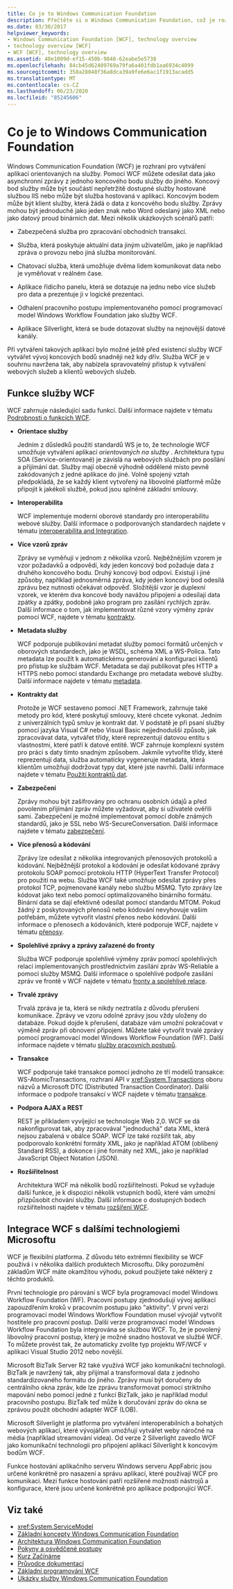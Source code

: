 ```yaml
---
title: Co je to Windows Communication Foundation
description: Přečtěte si o Windows Communication Foundation, což je rozhraní pro vytváření aplikací orientovaných na služby.
ms.date: 03/30/2017
helpviewer_keywords:
- Windows Communication Foundation [WCF], technology overview
- technology overview [WCF]
- WCF [WCF], technology overview
ms.assetid: 40e1009d-ef15-450b-9848-62eabe5e5738
ms.openlocfilehash: 84cb45d62409769a79fa6a401fdb1aa6934c4099
ms.sourcegitcommit: 358a28048f36a8dca39a9fe6e6ac1f1913acadd5
ms.translationtype: MT
ms.contentlocale: cs-CZ
ms.lasthandoff: 06/23/2020
ms.locfileid: "85245606"
---
```

# <a name="what-is-windows-communication-foundation"></a>Co je to Windows Communication Foundation
Windows Communication Foundation (WCF) je rozhraní pro vytváření aplikací orientovaných na služby. Pomocí WCF můžete odesílat data jako asynchronní zprávy z jednoho koncového bodu služby do jiného. Koncový bod služby může být součástí nepřetržitě dostupné služby hostované službou IIS nebo může být služba hostovaná v aplikaci. Koncovým bodem může být klient služby, která žádá o data z koncového bodu služby. Zprávy mohou být jednoduché jako jeden znak nebo Word odeslaný jako XML nebo jako datový proud binárních dat. Mezi několik ukázkových scénářů patří:

- Zabezpečená služba pro zpracování obchodních transakcí.

- Služba, která poskytuje aktuální data jiným uživatelům, jako je například zpráva o provozu nebo jiná služba monitorování.

- Chatovací služba, která umožňuje dvěma lidem komunikovat data nebo je vyměňovat v reálném čase.

- Aplikace řídicího panelu, která se dotazuje na jednu nebo více služeb pro data a prezentuje ji v logické prezentaci.

- Odhalení pracovního postupu implementovaného pomocí programovací model Windows Workflow Foundation jako služby WCF.

- Aplikace Silverlight, která se bude dotazovat služby na nejnovější datové kanály.

Při vytváření takových aplikací bylo možné ještě před existencí služby WCF vytvářet vývoj koncových bodů snadněji než kdy dřív. Služba WCF je v souhrnu navržena tak, aby nabízela spravovatelný přístup k vytváření webových služeb a klientů webových služeb.

## <a name="features-of-wcf"></a>Funkce služby WCF

WCF zahrnuje následující sadu funkcí. Další informace najdete v tématu [Podrobnosti o funkcích WCF](./feature-details/index.md).

- **Orientace služby**

     Jedním z důsledků použití standardů WS je to, že technologie WCF umožňuje vytváření aplikací *orientovaných na služby* . Architektura typu SOA (Service-orientované) je závislá na webových službách pro posílání a přijímání dat. Služby mají obecně výhodně oddělené místo pevně zakódovaných z jedné aplikace do jiné. Volně spojený vztah předpokládá, že se každý klient vytvořený na libovolné platformě může připojit k jakékoli službě, pokud jsou splněné základní smlouvy.

- **Interoperabilita**

     WCF implementuje moderní oborové standardy pro interoperabilitu webové služby. Další informace o podporovaných standardech najdete v tématu [interoperabilita and Integration](./feature-details/interoperability-and-integration.md).

- **Více vzorů zpráv**

     Zprávy se vyměňují v jednom z několika vzorů. Nejběžnějším vzorem je vzor požadavků a odpovědí, kdy jeden koncový bod požaduje data z druhého koncového bodu. Druhý koncový bod odpoví. Existují i jiné způsoby, například jednosměrná zpráva, kdy jeden koncový bod odesílá zprávu bez nutnosti očekávat odpověď. Složitější vzor je duplexní vzorek, ve kterém dva koncové body navážou připojení a odesílají data zpátky a zpátky, podobně jako program pro zasílání rychlých zpráv. Další informace o tom, jak implementovat různé vzory výměny zpráv pomocí WCF, najdete v tématu [kontrakty](./feature-details/contracts.md).

- **Metadata služby**

     WCF podporuje publikování metadat služby pomocí formátů určených v oborových standardech, jako je WSDL, schéma XML a WS-Polica. Tato metadata lze použít k automatickému generování a konfiguraci klientů pro přístup ke službám WCF. Metadata se dají publikovat přes HTTP a HTTPS nebo pomocí standardu Exchange pro metadata webové služby. Další informace najdete v tématu [metadata](./feature-details/metadata.md).

- **Kontrakty dat**

     Protože je WCF sestaveno pomocí .NET Framework, zahrnuje také metody pro kód, které poskytují smlouvy, které chcete vykonat. Jedním z univerzálních typů smluv je kontrakt dat. V podstatě je při psaní služby pomocí jazyka Visual C# nebo Visual Basic nejjednodušší způsob, jak zpracovávat data, vytvářet třídy, které reprezentují datovou entitu s vlastnostmi, které patří k datové entitě. WCF zahrnuje komplexní systém pro práci s daty tímto snadným způsobem. Jakmile vytvoříte třídy, které reprezentují data, služba automaticky vygeneruje metadata, která klientům umožňují dodržovat typy dat, které jste navrhli. Další informace najdete v tématu [Použití kontraktů dat](feature-details/using-data-contracts.md).

- **Zabezpečení**

     Zprávy mohou být zašifrovány pro ochranu osobních údajů a před povolením přijímání zpráv můžete vyžadovat, aby si uživatelé ověřili sami. Zabezpečení je možné implementovat pomocí dobře známých standardů, jako je SSL nebo WS-SecureConversation. Další informace najdete v tématu [zabezpečení](./feature-details/security.md).

- **Více přenosů a kódování**

     Zprávy lze odesílat z několika integrovaných přenosových protokolů a kódování. Nejběžnější protokol a kódování je odesílat kódované zprávy protokolu SOAP pomocí protokolu HTTP (HyperText Transfer Protocol) pro použití na webu. Služba WCF také umožňuje odesílat zprávy přes protokol TCP, pojmenované kanály nebo službu MSMQ. Tyto zprávy lze kódovat jako text nebo pomocí optimalizovaného binárního formátu.  Binární data se dají efektivně odesílat pomocí standardu MTOM. Pokud žádný z poskytovaných přenosů nebo kódování nevyhovuje vašim potřebám, můžete vytvořit vlastní přenos nebo kódování. Další informace o přenosech a kódováních, které podporuje WCF, najdete v tématu [přenosy](./feature-details/transports.md).

- **Spolehlivé zprávy a zprávy zařazené do fronty**

     Služba WCF podporuje spolehlivé výměny zpráv pomocí spolehlivých relací implementovaných prostřednictvím zasílání zpráv WS-Reliable a pomocí služby MSMQ. Další informace o spolehlivé podpoře zasílání zpráv ve frontě v WCF najdete v tématu [fronty a spolehlivé relace](./feature-details/queues-and-reliable-sessions.md).

- **Trvalé zprávy**

     Trvalá zpráva je ta, která se nikdy neztratila z důvodu přerušení komunikace. Zprávy ve vzoru odolné zprávy jsou vždy uloženy do databáze. Pokud dojde k přerušení, databáze vám umožní pokračovat v výměně zpráv při obnovení připojení. Můžete také vytvořit trvalé zprávy pomocí programovací model Windows Workflow Foundation (WF). Další informace najdete v tématu [služby pracovních postupů](./feature-details/workflow-services.md).

- **Transakce**

     WCF podporuje také transakce pomocí jednoho ze tří modelů transakce: WS-AtomicTransactions, rozhraní API v <xref:System.Transactions> oboru názvů a Microsoft DTC (Distributed Transaction Coordinator). Další informace o podpoře transakcí v WCF najdete v tématu [transakce](./feature-details/transactions-in-wcf.md).

- **Podpora AJAX a REST**

     REST je příkladem vyvíjející se technologie Web 2,0. WCF se dá nakonfigurovat tak, aby zpracovával "jednoduchá" data XML, která nejsou zabalená v obálce SOAP. WCF lze také rozšířit tak, aby podporovalo konkrétní formáty XML, jako je například ATOM (oblíbený Standard RSS), a dokonce i jiné formáty než XML, jako je například JavaScript Object Notation (JSON).

- **Rozšiřitelnost**

     Architektura WCF má několik bodů rozšiřitelnosti. Pokud se vyžaduje další funkce, je k dispozici několik vstupních bodů, které vám umožní přizpůsobit chování služby. Další informace o dostupných bodech rozšiřitelnosti najdete v tématu [rozšíření WCF](./extending/index.md).

## <a name="wcf-integration-with-other-microsoft-technologies"></a>Integrace WCF s dalšími technologiemi Microsoftu

WCF je flexibilní platforma. Z důvodu této extrémní flexibility se WCF používá i v několika dalších produktech Microsoftu. Díky porozumění základům WCF máte okamžitou výhodu, pokud použijete také některý z těchto produktů.

První technologie pro párování s WCF byla programovací model Windows Workflow Foundation (WF). Pracovní postupy zjednodušují vývoj aplikací zapouzdřením kroků v pracovním postupu jako "aktivity". V první verzi programovací model Windows Workflow Foundation musel vývojář vytvořit hostitele pro pracovní postup. Další verze programovací model Windows Workflow Foundation byla integrována se službou WCF. To, že je povolený libovolný pracovní postup, který je možné snadno hostovat ve službě WCF. To můžete provést tak, že automaticky zvolíte typ projektu WF/WCF v aplikaci Visual Studio 2012 nebo novější.

Microsoft BizTalk Server R2 také využívá WCF jako komunikační technologii. BizTalk je navržený tak, aby přijímal a transformoval data z jednoho standardizovaného formátu do jiného. Zprávy musí být doručeny do centrálního okna zpráv, kde lze zprávu transformovat pomocí striktního mapování nebo pomocí jedné z funkcí BizTalk, jako je například modul pracovního postupu. BizTalk teď může k doručování zpráv do okna se zprávou použít obchodní adaptér WCF (LOB).

Microsoft Silverlight je platforma pro vytváření interoperabilních a bohatých webových aplikací, které vývojářům umožňují vytvářet weby náročné na média (například streamování videa). Od verze 2 Silverlight zavedlo WCF jako komunikační technologii pro připojení aplikací Silverlight k koncovým bodům WCF.

Funkce hostování aplikačního serveru Windows serveru AppFabric jsou určené konkrétně pro nasazení a správu aplikací, které používají WCF pro komunikaci. Mezi funkce hostování patří rozšířené možnosti nástrojů a konfigurace, které jsou určené konkrétně pro aplikace podporující WCF.

## <a name="see-also"></a>Viz také

- <xref:System.ServiceModel>
- [Základní koncepty Windows Communication Foundation](fundamental-concepts.md)
- [Architektura Windows Communication Foundation](architecture.md)
- [Pokyny a osvědčené postupy](guidelines-and-best-practices.md)
- [Kurz Začínáme](getting-started-tutorial.md)
- [Průvodce dokumentací](guide-to-the-documentation.md)
- [Základní programování WCF](basic-wcf-programming.md)
- [Ukázky služby Windows Communication Foundation](https://docs.microsoft.com/previous-versions/dotnet/netframework-3.5/ms751514%28v=vs.90%29)
